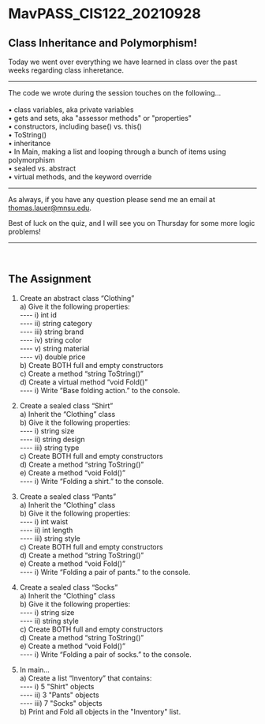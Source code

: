 # MavPASS_CIS122_20210928

## Class Inheritance and Polymorphism!

Today we went over everything we have learned in class over the past weeks regarding class inheretance.

<hr>

The code we wrote during the session touches on the following...<br><br>
• class variables, aka private variables<br>
• gets and sets, aka "assessor methods" or "properties"<br>
• constructors, including base() vs. this()<br>
• ToString()<br>
• inheritance<br>
• In Main, making a list and looping through a bunch of items using polymorphism<br>
• sealed vs. abstract<br>
• virtual methods, and the keyword override<br>

<hr>

As always, if you have any question please send me an email at thomas.lauer@mnsu.edu.

Best of luck on the quiz, and I will see you on Thursday for some more logic problems!

<hr><br>

## The Assignment

1)	Create an abstract class “Clothing”<br>
a)	Give it the following properties:<br>
---- i)   int id<br>
---- ii)	string category<br>
---- iii)	string brand<br>
---- iv)	string color<br>
---- v)	  string material<br>
---- vi)	double price<br>
b)	Create BOTH full and empty constructors<br>
c)	Create a method “string ToString()”<br>
d)	Create a virtual method “void Fold()”<br>
---- i)	  Write “Base folding action.” to the console.<br>

2)	Create a sealed class “Shirt”<br>
a)	Inherit the “Clothing” class<br>
b)	Give it the following properties:<br>
---- i)	  string size<br>
---- ii)	string design<br>
---- iii)	string type<br>
c)	Create BOTH full and empty constructors<br>
d)	Create a method “string ToString()”<br>
e)	Create a method “void Fold()”<br>
---- i)	Write “Folding a shirt.” to the console.<br>

3)	Create a sealed class “Pants”<br>
a)	Inherit the “Clothing” class<br>
b)	Give it the following properties:<br>
---- i)	  int waist<br>
---- ii)	int length<br>
---- iii)	string style<br>
c)	Create BOTH full and empty constructors<br>
d)	Create a method “string ToString()”<br>
e)	Create a method “void Fold()”<br>
---- i)	Write “Folding a pair of pants.” to the console.<br>

4)	Create a sealed class “Socks”<br>
a)	Inherit the “Clothing” class<br>
b)	Give it the following properties:<br>
---- i)	  string size<br>
---- ii)	string style<br>
c)	Create BOTH full and empty constructors<br>
d)	Create a method “string ToString()”<br>
e)	Create a method “void Fold()”<br>
---- i)	Write “Folding a pair of socks.” to the console.<br>

5)	In main...<br>
a) Create a list “Inventory” that contains:<br>
---- i)	  5 "Shirt" objects<br>
---- ii)	3 "Pants" objects<br>
---- iii)	7 "Socks" objects<br>
b) Print and Fold all objects in the "Inventory" list.<br>

